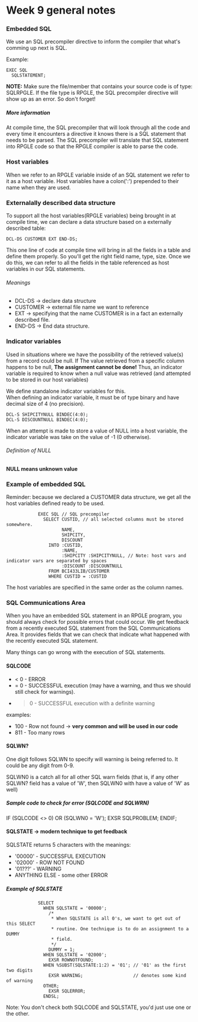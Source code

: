 # Week 9 general notes

### Embedded SQL

We use an SQL precompiler directive to inform the compiler that what's comming 
up next is SQL.

Example:
```
EXEC SQL
  SQLSTATEMENT;
```

**NOTE:** Make sure the file/member that contains your source code is of type: 
SQLRPGLE. If the file type is RPGLE, the SQL precompiler directive will show up 
as an error. So don't forget!

##### More information
At compile time, the SQL precompiler that will look through all the code 
and every time it encounters a directive it knows there is a SQL statement that 
needs to be parsed. The SQL precompiler will translate that SQL statement into 
RPGLE code so that the RPGLE compiler is able to parse the code.

### Host variables

When we refer to an RPGLE variable inside of an SQL statement we refer to it as 
a host variable. Host variables have a colon(':') prepended to their name when 
they are used.

### Externalally described data structure

To support all the host variables(RPGLE variables) being brought in at compile 
time, we can declare a data structure based on a externally described table:
```
DCL-DS CUSTOMER EXT END-DS;
```
This one line of code at compile time will bring in all the fields in a table 
and define them properly. So you'll get the right field name, type, size.
Once we do this, we can refer to all the fields in the table referenced as host 
variables in our SQL statements.

###### Meanings

* DCL-DS -> declare data structure
* CUSTOMER -> external file name we want to reference
* EXT -> specifying that the name CUSTOMER is in a fact an externally described 
  file.
* END-DS -> End data structure.

### Indicator variables

Used in situations where we have the possibility of the retrieved value(s) from
a record could be null. If The value retrieved from a specific column happens
to be null, **The assignment cannot be done!** Thus, an indicator variable is
required to know when a null value was retrieved (and attempted to be stored in
our host variables)

We define standalone indicator variables for this.  
When defining an indicator variable, it must be of type binary and have decimal
size of 4 (no precision).
```
DCL-S SHIPCITYNULL BINDEC(4:0);
DCL-S DISCOUNTNULL BINDEC(4:0);
```
When an attempt is made to store a value of NULL into a host variable, the 
indicator variable was take on the value of -1 (0 otherwise).

###### Definition of NULL

**NULL means unknown value**

### Example of embedded SQL

Reminder: because we declared a CUSTOMER data structure, we get all the host 
variables defined ready to be used.
```
            EXEC SQL // SQL precompiler
              SELECT CUSTID, // all selected columns must be stored somewhere.
                     NAME,
                     SHIPCITY,
                     DISCOUNT
                INTO :CUSTID,
                     :NAME,
                     :SHIPCITY :SHIPCITYNULL, // Note: host vars and indicator vars are separated by spaces
                     :DISCOUNT :DISCOUNTNULL
                FROM BCI433LIB/CUSTOMER
                WHERE CUSTID = :CUSTID
```

The host variables are specified in the same order as the column names.

### SQL Communications Area

When you have an embedded SQL statement in an RPGLE program, you should always 
check for possible errors that could occur. We get feedback from a recently 
executed SQL statement from the SQL Communications Area. It provides fields 
that we can check that indicate what happened with the recently executed SQL 
statement.

Many things can go wrong with the execution of SQL statements.

#### SQLCODE
* < 0 - ERROR
* = 0 - SUCCESSFUL execution (may have a warning, and thus we should still 
  check for warnings).
* > 0 - SUCCESSFUL execution with a definite warning

examples:
* 100 - Row not found -> **very common and will be used in our code**
* 811 - Too many rows

#### SQLWN?
One digit follows SQLWN to specify will warning is being referred to. It could
be any digit from 0-9.

SQLWN0 is a catch all for all other SQL warn fields (that is, if any other
SQLWN? field has a value of 'W', then SQLWN0 with have a value of 'W' as well)

##### Sample code to check for error (SQLCODE and SQLWRN)
IF (SQLCODE <> 0) OR (SQLWN0 = 'W');
  EXSR SQLPROBLEM;
ENDIF;

#### SQLSTATE -> modern technique to get feedback

SQLSTATE returns 5 characters with the meanings:

* '00000' - SUCCESSFUL EXECUTION
* '02000' - ROW NOT FOUND
* '01???' - WARNING
* ANYTHING ELSE - some other ERROR

##### Example of SQLSTATE

```
            SELECT
              WHEN SQLSTATE = '00000';
                /*
                 * When SQLSTATE is all 0's, we want to get out of this SELECT
                 * routine. One technique is to do an assignment to a DUMMY 
                 * field.
                 */
                DUMMY = 1;
              WHEN SQLSTATE = '02000';
                EXSR ROWNOTFOUND;
              WHEN %SUBST(SQLSTATE:1:2) = '01'; // '01' as the first two digits
                EXSR WARNING;                   // denotes some kind of warning
              OTHER;
                EXSR SQLERROR;
              ENDSL;
```
Note: You don't check both SQLCODE and SQLSTATE, you'd just use one or the 
other.
